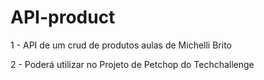 # API-product

1 - API de um crud de produtos aulas de Michelli Brito

2 - Poderá utilizar no Projeto de Petchop do Techchallenge
